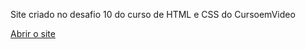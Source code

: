 Site criado no desafio 10 do curso de HTML e CSS do CursoemVideo

<a href="https://fabiomoura-m.github.io/projeto-android/" target="_blank">Abrir o site</a>
